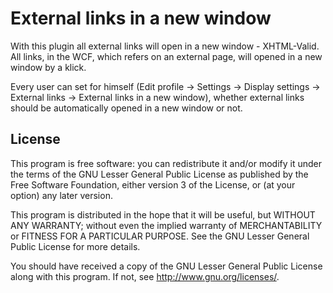 External links in a new window
==============================

With this plugin all external links will open in a new window - XHTML-Valid.
All links, in the WCF, which refers on an external page, will opened in a new window by a klick.

Every user can set for himself (Edit profile -> Settings -> Display settings -> External links -> External links in a new window), whether external links should be automatically opened in a new window or not.

License
-------

This program is free software: you can redistribute it and/or modify
it under the terms of the GNU Lesser General Public License as published by
the Free Software Foundation, either version 3 of the License, or
(at your option) any later version.

This program is distributed in the hope that it will be useful,
but WITHOUT ANY WARRANTY; without even the implied warranty of
MERCHANTABILITY or FITNESS FOR A PARTICULAR PURPOSE.  See the
GNU Lesser General Public License for more details.

You should have received a copy of the GNU Lesser General Public License
along with this program.  If not, see <http://www.gnu.org/licenses/>.